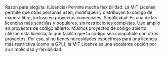 Razón para elegirla: (Licencia)
Permite mucha flexibilidad: La MIT License permite que otras personas usen, modifiquen y distribuyan tu código de manera libre, incluso en proyectos comerciales.
Simplicidad: Es una de las licencias más sencillas y populares, sin restricciones complejas.
Uso amplio en proyectos de código abierto: Muchos proyectos de código abierto utilizan esta licencia, lo que facilita que tu código sea compatible con otros proyectos.
Por eso, si no tienes necesidades específicas para una licencia más restrictiva (como la GPL), la MIT License es una excelente opción por su simplicidad y flexibilidad.